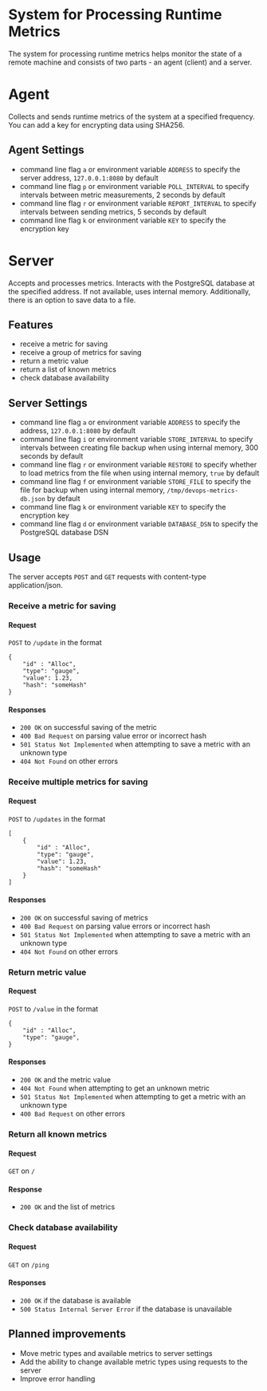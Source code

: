 # System for Processing Runtime Metrics
The system for processing runtime metrics helps monitor the state of a remote machine and consists of two parts - an agent (client) and a server.

# Agent
Collects and sends runtime metrics of the system at a specified frequency. You can add a key for encrypting data using SHA256.
## Agent Settings
* command line flag `a` or environment variable `ADDRESS` to specify the server address, `127.0.0.1:8080` by default
* command line flag `p` or environment variable `POLL_INTERVAL` to specify intervals between metric measurements, 2 seconds by default
* command line flag `r` or environment variable `REPORT_INTERVAL` to specify intervals between sending metrics, 5 seconds by default
* command line flag `k` or environment variable `KEY` to specify the encryption key

# Server
Accepts and processes metrics. Interacts with the PostgreSQL database at the specified address. If not available, uses internal memory. Additionally, there is an option to save data to a file.
## Features
* receive a metric for saving
* receive a group of metrics for saving
* return a metric value
* return a list of known metrics
* check database availability
## Server Settings
* command line flag `a` or environment variable `ADDRESS` to specify the address, `127.0.0.1:8080` by default
* command line flag `i` or environment variable `STORE_INTERVAL` to specify intervals between creating file backup when using internal memory, 300 seconds by default
* command line flag `r` or environment variable `RESTORE` to specify whether to load metrics from the file when using internal memory, `true` by default
* command line flag `f` or environment variable `STORE_FILE` to specify the file for backup when using internal memory, `/tmp/devops-metrics-db.json` by default
* command line flag `k` or environment variable `KEY` to specify the encryption key
* command line flag `d` or environment variable `DATABASE_DSN` to specify the PostgreSQL database DSN
## Usage
The server accepts `POST` and `GET` requests with content-type application/json.
### Receive a metric for saving
#### Request
`POST` to `/update` in the format

    {
        "id" : "Alloc",
        "type": "gauge",
        "value": 1.23,
        "hash": "someHash"
    }
#### Responses
* `200 OK` on successful saving of the metric
* `400 Bad Request` on parsing value error or incorrect hash
* `501 Status Not Implemented` when attempting to save a metric with an unknown type
* `404 Not Found` on other errors
### Receive multiple metrics for saving
#### Request
`POST` to `/updates` in the format

    [
        {
            "id" : "Alloc",
            "type": "gauge",
            "value": 1.23,
            "hash": "someHash"
        }
    ]
#### Responses
* `200 OK` on successful saving of metrics
* `400 Bad Request` on parsing value errors or incorrect hash
* `501 Status Not Implemented` when attempting to save a metric with an unknown type
* `404 Not Found` on other errors
### Return metric value
#### Request
`POST` to `/value` in the format

    {
        "id" : "Alloc",
        "type": "gauge",
    }
#### Responses
* `200 OK` and the metric value
* `404 Not Found` when attempting to get an unknown metric
* `501 Status Not Implemented` when attempting to get a metric with an unknown type
* `400 Bad Request` on other errors 
### Return all known metrics
#### Request
`GET` on `/`
#### Response
* `200 OK` and the list of metrics
### Check database availability
#### Request
`GET` on `/ping`
#### Responses
* `200 OK` if the database is available
* `500 Status Internal Server Error` if the database is unavailable
## Planned improvements
* Move metric types and available metrics to server settings
* Add the ability to change available metric types using requests to the server
* Improve error handling 
